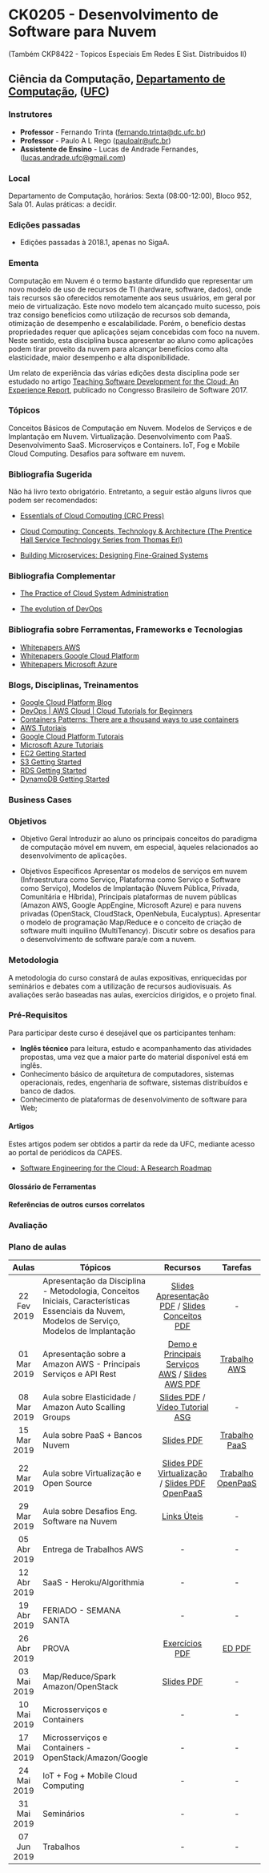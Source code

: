 

# CK0205 - Desenvolvimento de Software para Nuvem

(Também CKP8422 - Topicos Especiais Em Redes E Sist. Distribuidos II)


## Ciência da Computação, [Departamento de Computação](http://www.dc.ufc.br), ([UFC](http://www.ufc.br))

### Instrutores

* **Professor** - Fernando Trinta ([fernando.trinta@dc.ufc.br](mailto:fernando.trinta@dc.ufc.br))
* **Professor** - Paulo A L Rego ([pauloalr@ufc.br](mailto:pauloalr@ufc.br))
* **Assistente de Ensino** - Lucas de Andrade Fernandes, ([lucas.andrade.ufc@gmail.com](mailto:lucas.andrade.ufc@gmail.com))

### Local

Departamento de Computação, horários: Sexta (08:00-12:00), Bloco 952, Sala 01.
Aulas práticas: a decidir.

### Edições passadas

- Edições passadas à 2018.1, apenas no SigaA.

### Ementa

Computação em Nuvem é o termo bastante difundido que representar um novo modelo de uso de recursos de TI (hardware, software, dados), onde tais recursos são oferecidos remotamente aos seus usuários, em geral por meio de virtualização. Este novo modelo tem alcançado muito sucesso, pois traz consigo benefícios como utilização de recursos sob demanda, otimização de desempenho e escalabilidade. Porém, o benefício destas propriedades requer que aplicações sejam concebidas com foco na nuvem. Neste sentido, esta disciplina busca apresentar ao aluno como aplicações podem tirar proveito da nuvem para alcançar benefícios como alta elasticidade, maior desempenho e alta disponibilidade.

Um relato de experiência das várias edições desta disciplina pode ser estudado no artigo [Teaching Software Development for the Cloud: An Experience Report](https://dl.acm.org/citation.cfm?id=3131151.3131184), publicado no Congresso Brasileiro de Software 2017.

### Tópicos 

Conceitos Básicos de Computação em Nuvem. Modelos de Serviços e de Implantação em Nuvem. Virtualização. Desenvolvimento com PaaS. Desenvolvimento SaaS. Microserviços e Containers. IoT, Fog e Mobile Cloud Computing. Desafios para software em nuvem.

### Bibliografia Sugerida

Não há livro texto obrigatório. Entretanto, a seguir estão alguns livros que podem ser recomendados:

- [Essentials of Cloud Computing (CRC Press)](https://www.amazon.com/Essentials-Cloud-Computing-K-Chandrasekaran/dp/1482205432)

- [Cloud Computing: Concepts, Technology & Architecture (The Prentice Hall Service Technology Series from Thomas Erl)](https://www.amazon.com/Cloud-Computing-Concepts-Technology-Architecture/dp/0133387526)

- [Building Microservices: Designing Fine-Grained Systems](https://www.amazon.com/Building-Microservices-Designing-Fine-Grained-Systems/dp/1491950358)

### Bibliografia Complementar

- [The Practice of Cloud System Administration](http://www.the-cloud-book.com/)

- [The evolution of DevOps](https://www.oreilly.com/ideas/the-evolution-of-devops?imm_mid=0f5f78&cmp=em-webops-na-na-vlny17_nurture_em9_evolution_devops)


### Bibliografia sobre Ferramentas, Frameworks e Tecnologias

- [Whitepapers AWS](https://aws.amazon.com/pt/whitepapers/)
- [Whitepapers Google Cloud Platform](https://cloud.google.com/whitepapers/)
- [Whitepapers Microsoft Azure](https://azure.microsoft.com/pt-br/resources/whitepapers/)

### Blogs, Disciplinas, Treinamentos


- [Google Cloud Platform Blog](https://cloudplatform.googleblog.com/)
- [DevOps | AWS Cloud | Cloud Tutorials for Beginners](https://www.youtube.com/playlist?list=PLLsor6GJ_BEEVWzDS3eHLdLkSZsoVnB98)
- [Containers Patterns: There are a thousand ways to use containers](https://l0rd.github.io/containerspatterns/#1)
- [AWS Tutoriais](https://aws.amazon.com/pt/getting-started/tutorials/)
- [Google Cloud Platform Tutorais](https://cloud.google.com/docs/tutorials)
- [Microsoft Azure Tutoriais](https://azure.microsoft.com/pt-br/get-started/)
- [EC2 Getting Started](https://aws.amazon.com/pt/ec2/getting-started/)
- [S3 Getting Started](https://aws.amazon.com/pt/s3/getting-started/?nc=sn&loc=5&dn=1)
- [RDS Getting Started](https://aws.amazon.com/pt/rds/resources/)
- [DynamoDB Getting Started](https://aws.amazon.com/pt/dynamodb/getting-started/)

### Business Cases



### Objetivos

 - Objetivo Geral
Introduzir ao aluno os principais conceitos do paradigma de computação móvel em nuvem, em especial, àqueles relacionados ao desenvolvimento de aplicações.

 - Objetivos Específicos
Apresentar os modelos de serviços em nuvem (Infraestrutura como Serviço, Plataforma como Serviço e Software como Serviço), Modelos de Implantação (Nuvem Pública, Privada, Comunitária e Híbrida), Principais plataformas de nuvem públicas (Amazon AWS, Google AppEngine, Microsoft Azure) e para nuvens privadas (OpenStack, CloudStack, OpenNebula, Eucalyptus). Apresentar o modelo de programação Map/Reduce e o conceito de criação de software multi inquilino (MultiTenancy). Discutir sobre os desafios para o desenvolvimento de software para/e com a nuvem.

### Metodologia

A metodologia do curso constará de aulas expositivas, enriquecidas por seminários e debates com a utilização de recursos audiovisuais. As avaliações serão baseadas nas aulas, exercícios dirigidos, e o projeto final.

### Pré-Requisitos

Para participar deste curso é desejável que os participantes tenham:

- **Inglês técnico** para leitura, estudo e acompanhamento das atividades propostas, uma vez que a maior parte do material disponível está em inglês.
- Conhecimento básico de arquitetura de computadores, sistemas operacionais, redes, engenharia de software, sistemas distribuídos e banco de dados.
- Conhecimento de plataformas de desenvolvimento de software para Web;

#### Artigos
Estes artigos podem ser obtidos a partir da rede da UFC, mediante acesso ao portal de periódicos da CAPES.

* [Software Engineering for the Cloud: A Research Roadmap](http://ieeexplore.ieee.org/document/6337860/)

#### Glossário de Ferramentas


#### Referências de outros cursos correlatos



### Avaliação


### Plano de aulas


| Aulas       | Tópicos                      | Recursos | Tarefas |
|:-------------:|-----------------------------|:---------:|:-----------:|
|22 Fev 2019|Apresentação da Disciplina - Metodologia, Conceitos Iniciais, Características Essenciais da Nuvem, Modelos de Serviço, Modelos de Implantação |[Slides Apresentação PDF](https://github.com/famt/cloud_development_ufc/blob/2019/aulas/Aula%201%20-%20Apresenta%C3%A7%C3%A3o%20da%20Disciplina.pdf) / [Slides Conceitos PDF](https://github.com/famt/cloud_development_ufc/blob/2019/aulas/Aula%201%20-%20Conceitos%20B%C3%A1sicos%20de%20Nuvem.pdf) | - |
|01 Mar 2019|Apresentação sobre a Amazon AWS - Principais Serviços e API Rest | [Demo e Principais Serviços AWS](http://aws.amazon.com) / [Slides AWS PDF](https://github.com/famt/cloud_development_ufc/blob/2019/aulas/Aula%202%20-%20Introdu%C3%A7%C3%A3o%20%C3%A0%20AWS.pdf) | [Trabalho AWS](https://github.com/famt/cloud_development_ufc/blob/2019/trabalhos/Especifica%C3%A7%C3%A3o%20Trabalho%20AWS%20-%20Desenvolvimento%20para%20Nuvem.pdf) | - |
|08 Mar 2019|Aula sobre Elasticidade / Amazon Auto Scalling Groups | [Slides PDF](https://github.com/famt/cloud_development_ufc/blob/2019/aulas/Aula%203%20-Elasticidade.pdf) / [Vídeo Tutorial ASG](https://www.youtube.com/watch?v=DcrV9c8VM7o&feature=youtu.be) | - |
|15 Mar 2019| Aula sobre PaaS + Bancos Nuvem | [Slides PDF](https://github.com/famt/cloud_development_ufc/blob/2019/aulas/Aula%204%20-%20Google%20Cloud%20Platform.pdf) | [Trabalho PaaS](https://github.com/famt/cloud_development_ufc/blob/2019/trabalhos/TrabalhoPaaS.pdf) |
|22 Mar 2019| Aula sobre Virtualização e Open Source | [Slides PDF Virtualização](https://github.com/famt/cloud_development_ufc/blob/2019/aulas/Aula%205%20-%20Virtualizacao.pdf) / [Slides PDF OpenPaaS](https://github.com/famt/cloud_development_ufc/blob/2019/aulas/Aula%206%20-%20OpenSourceCloud.pdf) | [Trabalho OpenPaaS](https://github.com/famt/cloud_development_ufc/blob/2019/trabalhos/TrabalhoOpenPaaS.pdf) |
|29 Mar 2019| Aula sobre Desafios Eng. Software na Nuvem | [Links Úteis](https://github.com/famt/cloud_development_ufc/blob/2019/aulas/Links%20Desafios%20da%20Eng.%20de%20Software.txt) | - |
|05 Abr 2019| Entrega de Trabalhos AWS | - | - |
|12 Abr 2019| SaaS - Heroku/Algorithmia | - | - |
|19 Abr 2019| FERIADO - SEMANA SANTA | - | - |
|26 Abr 2019| PROVA | [Exercícios PDF](https://github.com/famt/cloud_development_ufc/blob/2019/exercicios/Exerc%C3%ADcios%20de%20Revis%C3%A3o%202018.pdf) | [ED PDF](https://github.com/famt/cloud_development_ufc/blob/master/provas/Prova1.pdf) |
|03 Mai 2019| Map/Reduce/Spark Amazon/OpenStack | [Slides PDF](https://github.com/famt/cloud_development_ufc/blob/2019/aulas/Aula%2011%20-%20MapReduce.pdf) | - |
|10 Mai 2019| Microsserviços e Containers | - | - |
|17 Mai 2019| Microsserviços e Containers - OpenStack/Amazon/Google | - | - |
|24 Mai 2019| IoT + Fog + Mobile Cloud Computing | - | - |
|31 Mai 2019| Seminários | - | - |
|07 Jun 2019| Trabalhos | - | - |
